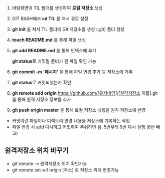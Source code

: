 1. 바탕화면에 TIL 폴더를 생성하여 **로컬 저장소** 생성

2. GIT BASH에서 **cd TIL** 를 쳐서 경로 설정

3. **git init** 을 쳐서 TIL 폴더에 Git 저장소를 생성 (.git) 폴더 생성

4. **touch README.md** 를 통해 파일 생성

5. **git add README.md** 를 통해 인덱스에 추가

   **git status**로 커밋될 준비가 된 파일 확인 가능

6. **git commit -m '메시지'**  을 통해 파일 변경 추가 등 저장소에 기록

7. **git status**로 커밋되었는지 확인

8. **git remote add origin** https://github.com/[유저네임]/[원격저장소 이름].git  을 통해 원격 저장소 정보를 추가

9. **git push origin master** 을 통해 로컬 저장소 내용을 원격 저장소에 반영 

* 커밋이란 파일이나 디렉토리 변경 내용을 저장소에 기록하는 작업
* 파일 변경 시 add 다시하고 커밋하여 푸쉬하면 됨.
  5번부터 9번 다시 실행 (8번 빼고)

## 원격저장소 위치 바꾸기

* git remote -v 원격저장소 위치 확인가능
* git remote set-url origin [주소] 로 저장소 위치 변경가능